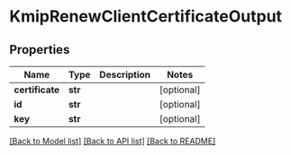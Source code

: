 # KmipRenewClientCertificateOutput

## Properties
Name | Type | Description | Notes
------------ | ------------- | ------------- | -------------
**certificate** | **str** |  | [optional] 
**id** | **str** |  | [optional] 
**key** | **str** |  | [optional] 

[[Back to Model list]](../README.md#documentation-for-models) [[Back to API list]](../README.md#documentation-for-api-endpoints) [[Back to README]](../README.md)


